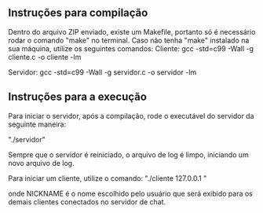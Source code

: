## Instruções para compilação

Dentro do arquivo ZIP enviado, existe um Makefile, portanto só é necessário rodar o comando "make" no terminal.
Caso não tenha "make" instalado na sua máquina, utilize os seguintes comandos:
Cliente: 
	gcc  -std=c99 -Wall -g cliente.c -o cliente -lm

Servidor:
	gcc  -std=c99 -Wall -g servidor.c -o servidor -lm

## Instruções para a execução
Para iniciar o servidor, após a compilação, rode o executável do servidor da seguinte maneira:

"./servidor"

Sempre que o servidor é reiniciado, o arquivo de log é limpo, iniciando um novo arquivo de log.

Para iniciar um cliente, utilize o comando:
"./cliente 127.0.0.1 <NICKNAME>"

onde NICKNAME é o nome escolhido pelo usuário que será exibido para os demais clientes conectados no servidor de chat.